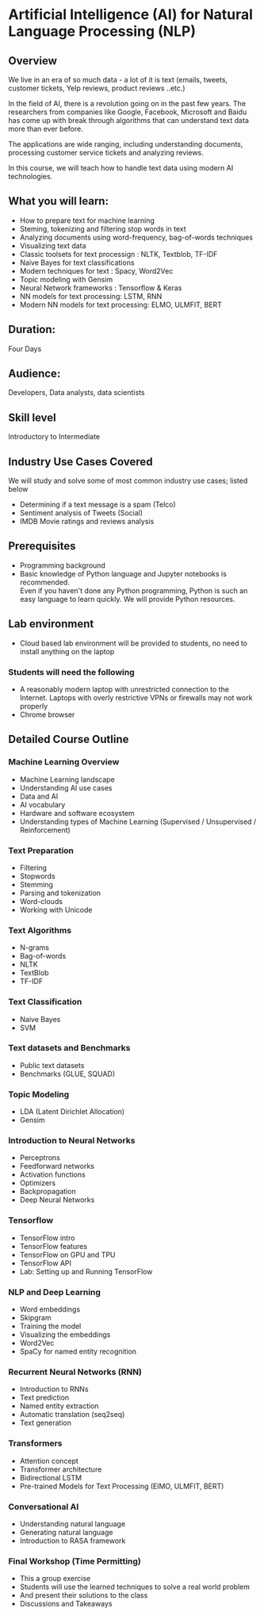 # Artificial Intelligence (AI) for Natural Language Processing (NLP)

## Overview
We live in an era of so much data - a lot of it is text (emails, tweets, customer tickets, Yelp reviews, product reviews ..etc.)

In the field of AI, there is a revolution going on in the past few years.  The researchers from companies like Google, Facebook, Microsoft and Baidu has come up with break through algorithms that can understand text data more than ever before.

The applications are wide ranging, including understanding documents, processing customer service tickets and analyzing reviews.

In this course, we will teach how to handle text data using modern AI technologies.


## What you will learn:
- How to prepare text for machine learning
- Steming,  tokenizing and filtering stop words in text
- Analyzing documents using word-frequency, bag-of-words techniques
- Visualizing text data
- Classic toolsets for text processign : NLTK, Textblob, TF-IDF
- Naive Bayes for text classifications
- Modern techniques for text : Spacy, Word2Vec
- Topic modeling with Gensim
- Neural Network frameworks : Tensorflow & Keras
- NN models for text processing: LSTM, RNN
- Modern NN models for text processing: ELMO, ULMFIT, BERT


## Duration:
Four Days

## Audience:
Developers, Data analysts, data scientists

## Skill level
Introductory to Intermediate

## Industry Use Cases Covered
We will study and solve some of most common industry use cases; listed below

* Determining if a text message is a spam (Telco)
* Sentiment analysis of Tweets (Social)
* IMDB Movie ratings and reviews analysis

## Prerequisites
- Programming background
- Basic knowledge of Python language and Jupyter notebooks is recommended.  
Even if you haven't done any Python programming, Python is such an easy language to learn quickly.  We will provide Python resources.


## Lab environment
- Cloud based lab environment will be provided to students, no need to install anything on the laptop

### Students will need the following
* A reasonably modern laptop with unrestricted connection to the Internet.  Laptops with overly restrictive VPNs or firewalls may not work properly
* Chrome browser


## Detailed Course Outline

### Machine Learning Overview
* Machine Learning landscape
* Understanding AI use cases
* Data and AI
* AI vocabulary
* Hardware and software ecosystem
* Understanding types of Machine Learning (Supervised / Unsupervised / Reinforcement)


### Text Preparation
* Filtering
* Stopwords
* Stemming
* Parsing and tokenization
* Word-clouds
* Working with Unicode

### Text Algorithms
* N-grams
* Bag-of-words
* NLTK
* TextBlob
* TF-IDF

### Text Classification
* Naive Bayes
* SVM

### Text datasets and Benchmarks
* Public text datasets
* Benchmarks (GLUE, SQUAD)

### Topic Modeling
* LDA (Latent Dirichlet Allocation)
* Gensim

### Introduction to Neural Networks
* Perceptrons
* Feedforward networks
* Activation functions
* Optimizers
* Backpropagation
* Deep Neural Networks

### Tensorflow
* TensorFlow intro
* TensorFlow features
* TensorFlow on GPU and TPU
* TensorFlow API
* Lab: Setting up and Running TensorFlow

### NLP and Deep Learning
* Word embeddings
* Skipgram
* Training the model
* Visualizing the embeddings
* Word2Vec
* SpaCy for named entity recognition

### Recurrent Neural Networks (RNN)
* Introduction to RNNs
* Text prediction
* Named entity extraction
* Automatic translation (seq2seq)
* Text generation

### Transformers
* Attention concept
* Transformer architecture
* Bidirectional LSTM
* Pre-trained Models for Text Processing (ElMO, ULMFIT,  BERT)

### Conversational AI
* Understanding natural language
* Generating natural language
* Introduction to RASA framework

### Final Workshop (Time Permitting)
* This a group exercise
* Students will use the learned techniques to solve a real world problem
* And present their solutions to the class
* Discussions and Takeaways
